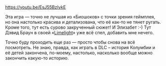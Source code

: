 ﻿https://youtu.be/EsJ55BzIvkE

Эта игра — точно не лучшая из «Биошоков» с точки зрения геймплея, но она настолько красива и детализована, что её как-то не тянет ругать. Кроме того, тут есть сурово закрученный сюжет! И Элизабет :-) Тут Дэвид Браун в своей «[Limelight](https://www.youtube.com/watch?v=IvvO-ndDLVE)» уже всё спел, добавить мне нечего.

Точно буду проходить еще раз — просто чтобы снова на всё посмотреть. Не знаю, правда, как играть в DLC – история Колумбии и её детей закончена, по-моему, настолько, насколько вообще можно закончить какую-то историю.